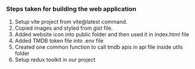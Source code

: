 ### Steps taken for building the web application

1. Setup vite project from vite@latest command.
2. Copied images and styled from gist file.
3. Added website icon into public folder and then used it in index.html file
4. Added TMDB token file into .env file
5. Created one common function to call tmdb apis in api file inside utils folder
6. Setup redux toolkit in our project